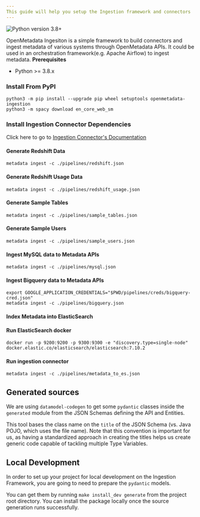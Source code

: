 ```yaml
---
This guide will help you setup the Ingestion framework and connectors
---
```


![Python version 3.8+](https://img.shields.io/badge/python-3.8%2B-blue)

OpenMetadata Ingesiton is a simple framework to build connectors and ingest metadata of various systems through OpenMetadata APIs. It could be used in an orchestration framework(e.g. Apache Airflow) to ingest metadata.
**Prerequisites**

- Python &gt;= 3.8.x

### Install From PyPI

```text
python3 -m pip install --upgrade pip wheel setuptools openmetadata-ingestion
python3 -m spacy download en_core_web_sm
```

### Install Ingestion Connector Dependencies

Click here to go to [Ingestion Connector's Documentation](https://docs.open-metadata.org/install/metadata-ingestion)

#### Generate Redshift Data

```text
metadata ingest -c ./pipelines/redshift.json
```

#### Generate Redshift Usage Data

```text
metadata ingest -c ./pipelines/redshift_usage.json
```

#### Generate Sample Tables

```text
metadata ingest -c ./pipelines/sample_tables.json
```

#### Generate Sample Users

```text
metadata ingest -c ./pipelines/sample_users.json
```

#### Ingest MySQL data to Metadata APIs

```text
metadata ingest -c ./pipelines/mysql.json
```

#### Ingest Bigquery data to Metadata APIs

```text
export GOOGLE_APPLICATION_CREDENTIALS="$PWD/pipelines/creds/bigquery-cred.json"
metadata ingest -c ./pipelines/bigquery.json
```

#### Index Metadata into ElasticSearch

#### Run ElasticSearch docker

```text
docker run -p 9200:9200 -p 9300:9300 -e "discovery.type=single-node" docker.elastic.co/elasticsearch/elasticsearch:7.10.2
```

#### Run ingestion connector

```text
metadata ingest -c ./pipelines/metadata_to_es.json
```

## Generated sources

We are using `datamodel-codegen` to get some `pydantic` classes inside the `generated` module from the JSON Schemas defining the API and Entities.

This tool bases the class name on the `title` of the JSON Schema (vs. Java POJO, which uses the file name). Note that this convention is important for us, as having a standardized approach in creating the titles helps us create generic code capable of tackling multiple Type Variables.

## Local Development

In order to set up your project for local development on the Ingestion Framework, you are going to need to prepare the `pydantic` models.

You can get them by running `make install_dev generate` from the project root directory. You can install the package locally once
the source generation runs successfully.
